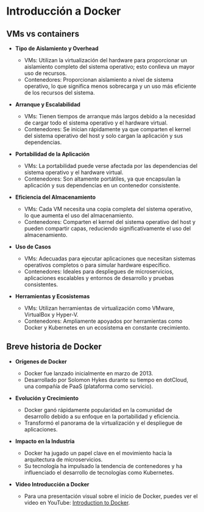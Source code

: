 # Introducción a Docker

## VMs vs containers

- **Tipo de Aislamiento y Overhead**
  - VMs: Utilizan la virtualización del hardware para proporcionar un aislamiento completo del sistema operativo; esto conlleva un mayor uso de recursos.
  - Contenedores: Proporcionan aislamiento a nivel de sistema operativo, lo que significa menos sobrecarga y un uso más eficiente de los recursos del sistema.

- **Arranque y Escalabilidad**
  - VMs: Tienen tiempos de arranque más largos debido a la necesidad de cargar todo el sistema operativo y el hardware virtual.
  - Contenedores: Se inician rápidamente ya que comparten el kernel del sistema operativo del host y solo cargan la aplicación y sus dependencias.

- **Portabilidad de la Aplicación**
  - VMs: La portabilidad puede verse afectada por las dependencias del sistema operativo y el hardware virtual.
  - Contenedores: Son altamente portátiles, ya que encapsulan la aplicación y sus dependencias en un contenedor consistente.

- **Eficiencia del Almacenamiento**
  - VMs: Cada VM necesita una copia completa del sistema operativo, lo que aumenta el uso del almacenamiento.
  - Contenedores: Comparten el kernel del sistema operativo del host y pueden compartir capas, reduciendo significativamente el uso del almacenamiento.

- **Uso de Casos**
  - VMs: Adecuadas para ejecutar aplicaciones que necesitan sistemas operativos completos o para simular hardware específico.
  - Contenedores: Ideales para despliegues de microservicios, aplicaciones escalables y entornos de desarrollo y pruebas consistentes.

- **Herramientas y Ecosistemas**
  - VMs: Utilizan herramientas de virtualización como VMware, VirtualBox y Hyper-V.
  - Contenedores: Ampliamente apoyados por herramientas como Docker y Kubernetes en un ecosistema en constante crecimiento.


## Breve historia de Docker

- **Orígenes de Docker**
  - Docker fue lanzado inicialmente en marzo de 2013.
  - Desarrollado por Solomon Hykes durante su tiempo en dotCloud, una compañía de PaaS (plataforma como servicio).

- **Evolución y Crecimiento**
  - Docker ganó rápidamente popularidad en la comunidad de desarrollo debido a su enfoque en la portabilidad y eficiencia.
  - Transformó el panorama de la virtualización y el despliegue de aplicaciones.

- **Impacto en la Industria**
  - Docker ha jugado un papel clave en el movimiento hacia la arquitectura de microservicios.
  - Su tecnología ha impulsado la tendencia de contenedores y ha influenciado el desarrollo de tecnologías como Kubernetes.

- **Video Introducción a Docker**
  - Para una presentación visual sobre el inicio de Docker, puedes ver el video en YouTube: [Introduction to Docker](https://www.youtube.com/watch?v=Q5POuMHxW-0).

